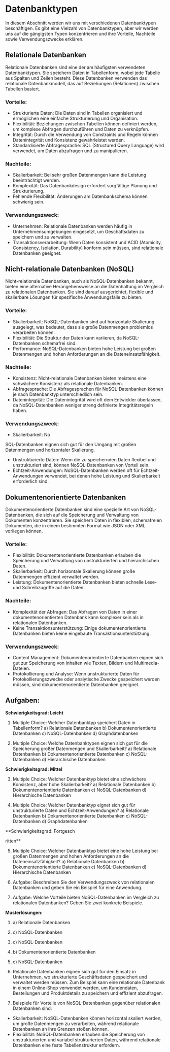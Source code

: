 # Datenbanktypen

In diesem Abschnitt werden wir uns mit verschiedenen Datenbanktypen beschäftigen. Es gibt eine Vielzahl von Datenbanktypen, aber wir werden uns auf die gängigsten Typen konzentrieren und ihre Vorteile, Nachteile sowie Verwendungszwecke erklären.

##  Relationale Datenbanken

Relationale Datenbanken sind eine der am häufigsten verwendeten Datenbanktypen. Sie speichern Daten in Tabellenform, wobei jede Tabelle aus Spalten und Zeilen besteht. Diese Datenbanken verwenden das relationale Datenbankmodell, das auf Beziehungen (Relationen) zwischen Tabellen basiert.

### Vorteile:
- Strukturierte Daten: Die Daten sind in Tabellen organisiert und ermöglichen eine einfache Strukturierung und Organisation.
- Flexibilität: Beziehungen zwischen Tabellen können definiert werden, um komplexe Abfragen durchzuführen und Daten zu verknüpfen.
- Integrität: Durch die Verwendung von Constraints und Regeln können Datenintegrität und Konsistenz gewährleistet werden.
- Standardisierte Abfragesprache: SQL (Structured Query Language) wird verwendet, um Daten abzufragen und zu manipulieren.

### Nachteile:
- Skalierbarkeit: Bei sehr großen Datenmengen kann die Leistung beeinträchtigt werden.
- Komplexität: Das Datenbankdesign erfordert sorgfältige Planung und Strukturierung.
- Fehlende Flexibilität: Änderungen am Datenbankschema können schwierig sein.

### Verwendungszweck:
- Unternehmen: Relationale Datenbanken werden häufig in Unternehmensumgebungen eingesetzt, um Geschäftsdaten zu speichern und zu verwalten.
- Transaktionsverarbeitung: Wenn Daten konsistent und ACID (Atomicity, Consistency, Isolation, Durability) konform sein müssen, sind relationale Datenbanken geeignet.

##  Nicht-relationale Datenbanken (NoSQL)

Nicht-relationale Datenbanken, auch als NoSQL-Datenbanken bekannt, bieten eine alternative Herangehensweise an die Datenhaltung im Vergleich zu relationalen Datenbanken. Sie sind darauf ausgerichtet, flexible und skalierbare Lösungen für spezifische Anwendungsfälle zu bieten.

### Vorteile:
- Skalierbarkeit: NoSQL-Datenbanken sind auf horizontale Skalierung ausgelegt, was bedeutet, dass sie große Datenmengen problemlos verarbeiten können.
- Flexibilität: Die Struktur der Daten kann variieren, da NoSQL-Datenbanken schemafrei sind.
- Performance: NoSQL-Datenbanken bieten hohe Leistung bei großen Datenmengen und hohen Anforderungen an die Dateneinsatzfähigkeit.

### Nachteile:
- Konsistenz: Nicht-relationale Datenbanken bieten meistens eine schwächere Konsistenz als relationale Datenbanken.
- Abfragesprache: Die Abfragesprachen für NoSQL-Datenbanken können je nach Datenbanktyp unterschiedlich sein.
- Datenintegrität: Die Datenintegrität wird oft dem Entwickler überlassen, da NoSQL-Datenbanken weniger streng definierte Integritätsregeln haben.

### Verwendungszweck:
- Skalierbarkeit: No

SQL-Datenbanken eignen sich gut für den Umgang mit großen Datenmengen und horizontaler Skalierung.
- Unstrukturierte Daten: Wenn die zu speichernden Daten flexibel und unstrukturiert sind, können NoSQL-Datenbanken von Vorteil sein.
- Echtzeit-Anwendungen: NoSQL-Datenbanken werden oft für Echtzeit-Anwendungen verwendet, bei denen hohe Leistung und Skalierbarkeit erforderlich sind.

##  Dokumentenorientierte Datenbanken

Dokumentenorientierte Datenbanken sind eine spezielle Art von NoSQL-Datenbanken, die sich auf die Speicherung und Verwaltung von Dokumenten konzentrieren. Sie speichern Daten in flexiblen, schemafreien Dokumenten, die in einem bestimmten Format wie JSON oder XML vorliegen können.

### Vorteile:
- Flexibilität: Dokumentenorientierte Datenbanken erlauben die Speicherung und Verwaltung von unstrukturierten und hierarchischen Daten.
- Skalierbarkeit: Durch horizontale Skalierung können große Datenmengen effizient verwaltet werden.
- Leistung: Dokumentenorientierte Datenbanken bieten schnelle Lese- und Schreibzugriffe auf die Daten.

### Nachteile:
- Komplexität der Abfragen: Das Abfragen von Daten in einer dokumentenorientierten Datenbank kann komplexer sein als in relationalen Datenbanken.
- Keine Transaktionsunterstützung: Einige dokumentenorientierte Datenbanken bieten keine eingebaute Transaktionsunterstützung.

### Verwendungszweck:
- Content Management: Dokumentenorientierte Datenbanken eignen sich gut zur Speicherung von Inhalten wie Texten, Bildern und Multimedia-Dateien.
- Protokollierung und Analyse: Wenn unstrukturierte Daten für Protokollierungszwecke oder analytische Zwecke gespeichert werden müssen, sind dokumentenorientierte Datenbanken geeignet.

## Aufgaben:

**Schwierigkeitsgrad: Leicht**

1. Multiple Choice: Welcher Datenbanktyp speichert Daten in Tabellenform?
   a) Relationale Datenbanken
   b) Dokumentenorientierte Datenbanken
   c) NoSQL-Datenbanken
   d) Graphdatenbanken

2. Multiple Choice: Welche Datenbanktypen eignen sich gut für die Speicherung großer Datenmengen und Skalierbarkeit?
   a) Relationale Datenbanken
   b) Dokumentenorientierte Datenbanken
   c) NoSQL-Datenbanken
   d) Hierarchische Datenbanken

**Schwierigkeitsgrad: Mittel**

3. Multiple Choice: Welcher Datenbanktyp bietet eine schwächere Konsistenz, aber hohe Skalierbarkeit?
   a) Relationale Datenbanken
   b) Dokumentenorientierte Datenbanken
   c) NoSQL-Datenbanken
   d) Hierarchische Datenbanken

4. Multiple Choice: Welcher Datenbanktyp eignet sich gut für unstrukturierte Daten und Echtzeit-Anwendungen?
   a) Relationale Datenbanken
   b) Dokumentenorientierte Datenbanken
   c) NoSQL-Datenbanken
   d) Graphdatenbanken

**Schwierigkeitsgrad: Fortgesch

ritten**

5. Multiple Choice: Welcher Datenbanktyp bietet eine hohe Leistung bei großen Datenmengen und hohen Anforderungen an die Dateneinsatzfähigkeit?
   a) Relationale Datenbanken
   b) Dokumentenorientierte Datenbanken
   c) NoSQL-Datenbanken
   d) Hierarchische Datenbanken

6. Aufgabe: Beschreiben Sie den Verwendungszweck von relationalen Datenbanken und geben Sie ein Beispiel für eine Anwendung.

7. Aufgabe: Welche Vorteile bieten NoSQL-Datenbanken im Vergleich zu relationalen Datenbanken? Geben Sie zwei konkrete Beispiele.

**Musterlösungen:**

1. a) Relationale Datenbanken
2. c) NoSQL-Datenbanken
3. c) NoSQL-Datenbanken
4. b) Dokumentenorientierte Datenbanken
5. c) NoSQL-Datenbanken

6. Relationale Datenbanken eignen sich gut für den Einsatz in Unternehmen, wo strukturierte Geschäftsdaten gespeichert und verwaltet werden müssen. Zum Beispiel kann eine relationale Datenbank in einem Online-Shop verwendet werden, um Kundendaten, Bestellungen und Produktdetails zu speichern und effizient abzufragen.

7. Beispiele für Vorteile von NoSQL-Datenbanken gegenüber relationalen Datenbanken sind:
- Skalierbarkeit: NoSQL-Datenbanken können horizontal skaliert werden, um große Datenmengen zu verarbeiten, während relationale Datenbanken an ihre Grenzen stoßen können.
- Flexibilität: NoSQL-Datenbanken erlauben die Speicherung von unstrukturierten und variabel strukturierten Daten, während relationale Datenbanken eine feste Tabellenstruktur erfordern.